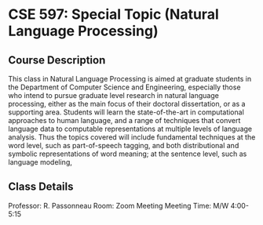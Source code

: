 # CSE 597: Special Topic (Natural Language Processing)

## Course Description
This class in Natural Language Processing is aimed at graduate students in the Department of Computer Science and Engineering, especially those who intend to pursue graduate level research in natural language processing, either as the main focus of their doctoral dissertation, or as a supporting area. Students will learn the state-of-the-art in computational approaches to human language, and a range of techniques that convert language data to computable representations at multiple levels of language analysis. Thus the topics covered will include fundamental techniques at the word level, such as part-of-speech tagging, and both distributional and symbolic representations of word meaning; at the sentence level, such as language modeling,


## Class Details
Professor: R. Passonneau
Room: Zoom Meeting
Meeting Time: M/W 4:00-5:15 